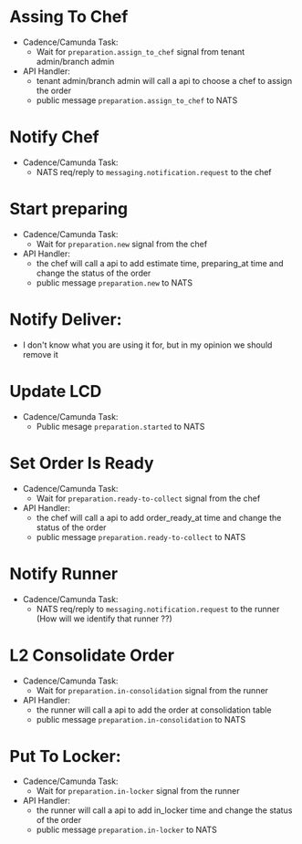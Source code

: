 # Assing To Chef

- Cadence/Camunda Task:
  - Wait for `preparation.assign_to_chef` signal from tenant admin/branch admin
- API Handler:
  - tenant admin/branch admin will call a api to choose a chef to assign the order
  - public message `preparation.assign_to_chef` to NATS

# Notify Chef

- Cadence/Camunda Task:
  - NATS req/reply to `messaging.notification.request` to the chef

# Start preparing

- Cadence/Camunda Task:
  - Wait for `preparation.new` signal from the chef
- API Handler:
  - the chef will call a api to add estimate time, preparing_at time and change the status of the order
  - public message `preparation.new` to NATS

# Notify Deliver:

- I don't know what you are using it for, but in my opinion we should remove it

# Update LCD

- Cadence/Camunda Task:
  - Public mesage `preparation.started` to NATS

# Set Order Is Ready

- Cadence/Camunda Task:
  - Wait for `preparation.ready-to-collect` signal from the chef
- API Handler:
  - the chef will call a api to add order_ready_at time and change the status of the order
  - public message `preparation.ready-to-collect` to NATS

# Notify Runner

- Cadence/Camunda Task:
  - NATS req/reply to `messaging.notification.request` to the runner (How will we identify that runner ??)

# L2 Consolidate Order

- Cadence/Camunda Task:
  - Wait for `preparation.in-consolidation` signal from the runner
- API Handler:
  - the runner will call a api to add the order at consolidation table
  - public message `preparation.in-consolidation` to NATS

# Put To Locker:

- Cadence/Camunda Task:
  - Wait for `preparation.in-locker` signal from the runner
- API Handler:
  - the runner will call a api to add in_locker time and change the status of the order
  - public message `preparation.in-locker` to NATS
